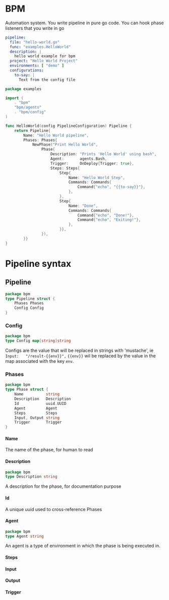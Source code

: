 # BPM
Automation system. You write pipeline in pure go code. You can hook phase listeners that you write in go
```yaml
pipeline:
  file: "hello-world.go"
  func: "examples.HelloWorld"
  description: |
    hello world example for bpm
  project: "Hello World Project"
  environments: [ "demo" ]
  configurations:
    to-say: |
      Text from the config file
```
```go
package examples

import (
    . "bpm"
    "bpm/agents"
    . "bpm/config"
)

func HelloWorld(config PipelineConfiguration) Pipeline {
    return Pipeline{
        Name: "Hello World pipeline",
        Phases: Phases{
            NewPhase("Print Hello World",
                Phase{
                    Description: "Prints 'Hello World' using bash",
                    Agent:       agents.Bash,
                    Trigger:     OnDeploy{Trigger: true},
                    Steps: Steps{
                        Step{
                            Name: "Hello World Step",
                            Commands: Commands{
                                Command{"echo", "{{to-say}}"},
                            },
                        },
                        Step{
                            Name: "Done",
                            Commands: Commands{
                                Command{"echo", "Done!"},
                                Command{"echo", "Exiting!"},
                            },
                        }},
                }),
        }}
}
```


# Pipeline syntax
## Pipeline
```go
package bpm
type Pipeline struct {
	Phases Phases
	Config Config
}
```
### Config
```go
package bpm
type Config map[string]string
```
Configs are the value that will be replaced in strings with 'mustache', ie `Input:   "/result-{{env}}",`
`{{env}}` wil be replaced by the value in the map associated with the key `env`.

### Phases
```go
package bpm
type Phase struct {
	Name          string
	Description   Description
	Id            uuid.UUID
	Agent         Agent
	Steps         Steps
	Input, Output string
	Trigger       Trigger
}
```
#### Name
The name of the phase, for human to read

#### Description
```go
package bpm
type Description string
```
A description for the phase, for documentation purpose

#### Id
A unique uuid used to cross-reference Phases

#### Agent
```go
package bpm
type Agent string
```
An agent is a type of environment in which the phase is being executed in.

#### Steps

#### Input

#### Output

#### Trigger